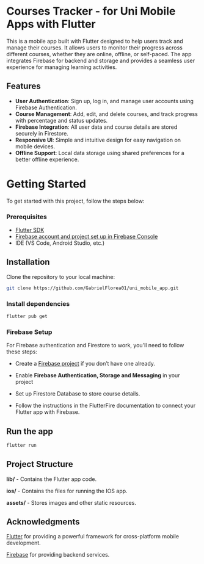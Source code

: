 
# Courses Tracker - for Uni Mobile Apps with Flutter

This is a mobile app built with Flutter designed to help users track and manage their courses. It allows users to monitor their progress across different courses, whether they are online, offline, or self-paced. The app integrates Firebase for backend and storage and provides a seamless user experience for managing learning activities.

## Features

- **User Authentication**: Sign up, log in, and manage user accounts using Firebase Authentication.
- **Course Management**: Add, edit, and delete courses, and track progress with percentage and status updates.
- **Firebase Integration**: All user data and course details are stored securely in Firestore.
- **Responsive UI**: Simple and intuitive design for easy navigation on mobile devices.
- **Offline Support**: Local data storage using shared preferences for a better offline experience.

# Getting Started

To get started with this project, follow the steps below:

### Prerequisites

- [Flutter SDK](https://docs.flutter.dev/get-started/install/macos/mobile-ios)
- [Firebase account and project set up in Firebase Console](https://console.firebase.google.com/project/courses-tracker-57856/overview)
- IDE (VS Code, Android Studio, etc.)

## Installation

Clone the repository to your local machine:

```bash
git clone https://github.com/GabrielFlorea01/uni_mobile_app.git
```

### Install dependencies

```bash
flutter pub get
```


### Firebase Setup

For Firebase authentication and Firestore to work, you'll need to follow these steps:

  

- Create a [Firebase project](https://console.firebase.google.com/u/0/) if you don’t have one already.

- Enable **Firebase Authentication, Storage and Messaging** in your project

- Set up Firestore Database to store course details.

- Follow the instructions in the FlutterFire documentation to connect your Flutter app with Firebase.


## Run the app

```bash
flutter run
```

  

## Project Structure

  

**lib/** - Contains the Flutter app code.

**ios/** - Contains the files for running the IOS app.

**assets/** - Stores images and other static resources.

  
## Acknowledgments

[Flutter](https://flutter.dev/) for providing a powerful framework for cross-platform mobile development.

[Firebase](https://firebase.google.com/) for providing backend services.
